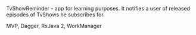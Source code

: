 TvShowReminder - app for learning purposes. 
It notifies a user of released episodes of TvShows he subscribes for.

MVP, Dagger, RxJava 2, WorkManager
